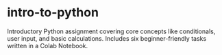 # intro-to-python
Introductory Python assignment covering core concepts like conditionals, user input, and basic calculations. Includes six beginner-friendly tasks written in a Colab Notebook.
